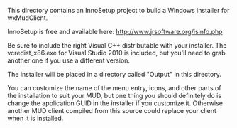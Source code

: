 This directory contains an InnoSetup project to build a Windows installer for
wxMudClient. 

InnoSetup is free and available here:
http://www.jrsoftware.org/isinfo.php

Be sure to include the right Visual C++ distributable with your installer. The
vcredist_x86.exe for Visual Studio 2010 is included, but you'll need to grab
another one if you use a different version.

The installer will be placed in a directory called "Output" in this directory.

You can customize the name of the menu entry, icons, and other parts of the
installation to suit your MUD, but one thing you should definitely do is
change the application GUID in the installer if you customize it. Otherwise
another MUD client compiled from this source could replace your client when
it is installed.
